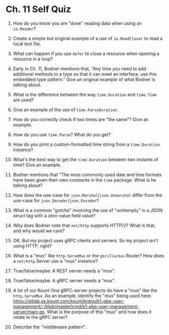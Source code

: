 # Ch. 11 Self Quiz

1. How do you know you are "done" reading data when using an `io.Reader`?

2. Create a simple but original example of a use of `io.ReadCloser` to read a local text file.

3. What can happen if you use `defer` to close a resource when opening a resource in a loop?

4. Early in Ch. 11, Bodner mentions that, "Any time you need to add additional methods to a type so that it can meet an interface, use this embedded type pattern." Give an original example of what Bodner is talking about.

5. What is the difference between the way `time.Duration` and `time.Time` are used?

6. Give an example of the use of `time.ParseDuration`.

7. How do you correctly check if two times are "the same"? Give an example.

8. How do you use `time.Parse`? What do you get?

9. How do you print a custom-formatted time string from a `time.Duration` instance?

10. What's the best way to get the `time.Duration` between two instants of time? Give an example.

11. Bodner mentions that "The most commonly used date and time formats have been given their own constants in the `time` package. What is he talking about?

12. How does the use-case for `json.Marshal`/`json.Unmarshal` differ from the use-case for `json.Decoder`/`json.Encoder`?

13. What is a common "gotcha" involving the use of "omitempty" in a JSON struct tag with a zero-value field value?

14. Why does Bodner note that `net/http` supports HTTP/2? What is that, and why would we care?

15. OK. But my project uses gRPC clients and servers. So my project isn't using HTTP, right?

16. What is a "mux" like `http.ServeMux` or the `gorilla/mux` Router? How does a `net/http` Server use a "mux" instance?

17. True/false/maybe: A REST server needs a "mux".

18. True/false/maybe: A gRPC server needs a "mux".

19. A lot of our Kount One gRPC-server projects do have a "mux" like the `http.ServeMux`. As an example, identify the "mux" being used here: <https://gitlab.gs.kount.com/kount/kntpo/k1-pbe-user-management/-/blob/master/cmd/k1-pbe-user-management-server/main.go>. What is the purpose of this "mux" and how does it relate to the gRPC server?

20. Describe the "middleware pattern".
